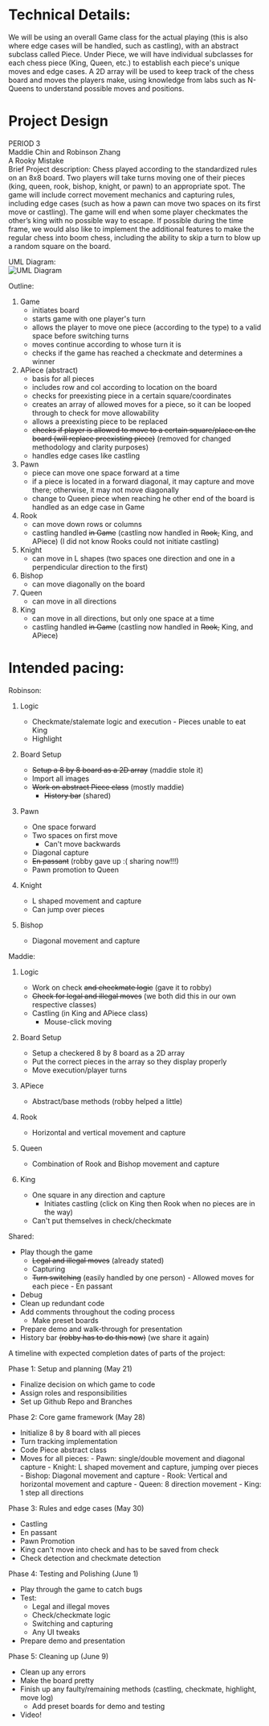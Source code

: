 
# Technical Details:

We will be using an overall Game class for the actual playing (this is also where edge cases will
be handled, such as castling), with an abstract subclass called Piece. Under Piece,
we will have individual subclasses for each chess piece (King, Queen, etc.) to establish each piece's
unique moves and edge cases. A 2D array will be used to keep track of the chess board and moves the players
make, using knowledge from labs such as N-Queens to understand possible moves and positions.

# Project Design

PERIOD 3  
Maddie Chin and Robinson Zhang  
A Rooky Mistake  
Brief Project description: Chess played according to the standardized rules on an
8x8 board. Two players will take turns moving one of their pieces (king, queen, rook,
bishop, knight, or pawn) to an appropriate spot. The game will include correct
movement mechanics and capturing rules, including edge cases (such as how a pawn can
move two spaces on its first move or castling). The game will end when some player
checkmates the other’s king with no possible way to escape. If possible during the time
frame, we would also like to implement the additional features to make the regular chess
into boom chess, including the ability to skip a turn to blow up a random square on the
board.  


UML Diagram:  
![UML Diagram](https://lucid.app/publicSegments/view/e63b292b-ff1f-427b-a795-b20ecca3c4a9/image.png)  


Outline:
1. Game
	- initiates board
	- starts game with one player's turn
	- allows the player to move one piece (according to the type) to a valid space before switching turns
	- moves continue according to whose turn it is
	- checks if the game has reached a checkmate and determines a winner
2. APiece (abstract)
	- basis for all pieces
	- includes row and col according to location on the board
	- checks for preexisting piece in a certain square/coordinates
	- creates an array of allowed moves for a piece, so it can be looped
  through to check for move allowability
	- allows a preexisting piece to be replaced  
	- ~~checks if player is allowed to move to a certain square/place on the board (will replace preexisting piece)~~ (removed for changed
	methodology and clarity purposes)
	- handles edge cases like castling
3. Pawn
	- piece can move one space forward at a time
	- if a piece is located in a forward diagonal, it may capture and move there; otherwise, it may not move diagonally
	- change to Queen piece when reaching he other end of the board is handled as an edge case in Game
4. Rook
	- can move down rows or columns
	- castling handled ~~in Game~~ (castling now handled in ~~Rook,~~ King, and APiece) (I did not know Rooks
	could not initiate castling)
5. Knight
	- can move in L shapes (two spaces one direction and one in a perpendicular direction to the first)
6. Bishop
	- can move diagonally on the board
7. Queen
	- can move in all directions
8. King
	- can move in all directions, but only one space at a time
	- castling handled ~~in Game~~ (castling now handled in ~~Rook,~~ King, and APiece)

# Intended pacing:

Robinson:
1. Logic
   - Checkmate/stalemate logic and execution
	 		- Pieces unable to eat King
   - Highlight

2. Board Setup
   - ~~Setup a 8 by 8 board as a 2D array~~ (maddie stole it)
   - Import all images
   - ~~Work on abstract Piece class~~ (mostly maddie)
	 - ~~History bar~~ (shared)

3. Pawn
   - One space forward
   - Two spaces on first move
	 - Can't move backwards
   - Diagonal capture
   - ~~En passant~~ (robby gave up :( sharing now!!!)
   - Pawn promotion to Queen

4. Knight
   - L shaped movement and capture
   - Can jump over pieces

5. Bishop
   - Diagonal movement and capture

Maddie:
1. Logic
   - Work on check ~~and checkmate logic~~ (gave it to robby)
   - ~~Check for legal and illegal moves~~ (we both did this in our own respective classes)
   - Castling (in King and APiece class)
	 - Mouse-click moving

2. Board Setup
   - Setup a checkered 8 by 8 board as a 2D array
   - Put the correct pieces in the array so they display properly
   - Move execution/player turns

3. APiece
   - Abstract/base methods (robby helped a little)

4. Rook
   - Horizontal and vertical movement and capture

5. Queen
   - Combination of Rook and Bishop movement and capture

6. King
   - One square in any direction and capture
	 - Initiates castling (click on King then Rook when no pieces are in the way)
   - Can't put themselves in check/checkmate


Shared:
   - Play though the game
       - ~~Legal and illegal moves~~ (already stated)
       - Capturing
       - ~~Turn switching~~ (easily handled by one person)
	- Allowed moves for each piece
	- En passant
  - Debug
  - Clean up redundant code
  - Add comments throughout the coding process
	- Make preset boards
  - Prepare demo and walk-through for presentation
  - History bar ~~(robby has to do this now)~~ (we share it again)

A timeline with expected completion dates of parts of the project:

Phase 1: Setup and planning (May 21)
  - Finalize decision on which game to code
  - Assign roles and responsibilities
  - Set up Github Repo and Branches

Phase 2: Core game framework (May 28)
  - Initialize 8 by 8 board with all pieces
  - Turn tracking implementation
  - Code Piece abstract class
  - Moves for all pieces:
    	- Pawn: single/double movement and diagonal capture
    	- Knight: L shaped movement and capture, jumping over pieces
    	- Bishop: Diagonal movement and capture
    	- Rook: Vertical and horizontal movement and capture
    	- Queen: 8 direction movement
    	- King: 1 step all directions     

Phase 3: Rules and edge cases (May 30)
  - Castling
  - En passant
  - Pawn Promotion
  - King can't move into check and has to be saved from check
  - Check detection and checkmate detection

Phase 4: Testing and Polishing (June 1)
  - Play through the game to catch bugs
  - Test:
      - Legal and illegal moves
      - Check/checkmate logic
      - Switching and capturing
      - Any UI tweaks
  - Prepare demo and presentation

Phase 5: Cleaning up (June 9)
  - Clean up any errors
  - Make the board pretty
  - Finish up any faulty/remaining methods (castling, checkmate, highlight, move log)
	- Add preset boards for demo and testing
  - Video!
